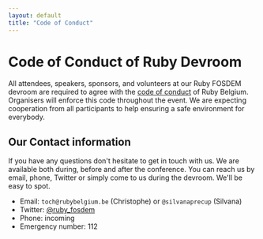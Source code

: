```yaml
---
layout: default
title: "Code of Conduct"
---
```

# Code of Conduct of Ruby Devroom

All attendees, speakers, sponsors, and volunteers at our Ruby FOSDEM devroom are
required to agree with the
[code of conduct](https://github.com/brug-be/code_of_conduct/blob/master/README.md)
of Ruby Belgium. Organisers will enforce this code throughout the event. We are
expecting cooperation from all participants to help ensuring a safe environment
for everybody.

## Our Contact information

If you have any questions don't hesitate to get in touch with us. We are
available both during, before and after the conference. You can reach us by
email, phone, Twitter or simply come to us during the devroom. We'll be easy to
spot.

* Email: `toch@rubybelgium.be` (Christophe) or `@silvanaprecup` (Silvana)
* Twitter: [@ruby_fosdem](https://twitter.com/ruby_fosdem)
* Phone: incoming
* Emergency number: 112
